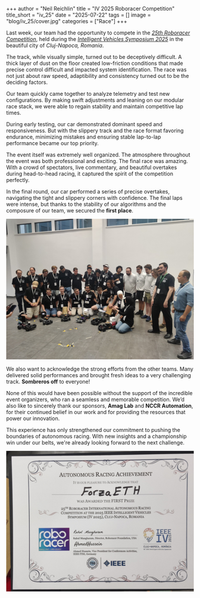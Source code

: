 +++
author = "Neil Reichlin"
title = "IV 2025 Roboracer Competition"
title_short = "iv_25"
date = "2025-07-22"
tags = []
image = "blog/iv_25/cover.jpg"
categories = ["Race"]
+++

Last week, our team had the opportunity to compete in the [*25th Roboracer Competition*](https://roboracer.ai/), held during the [*Intelligent Vehicles Symposium 2025*](https://ieee-iv.org/2025/) in the beautiful city of *Cluj-Napoca, Romania*.

The track, while visually simple, turned out to be deceptively difficult. A thick layer of dust on the floor created low-friction conditions that made precise control difficult and impacted system identification.
The race was not just about raw speed, adaptibility and consistency turned out to be the deciding factors.

Our team quickly came together to analyze telemetry and test new configurations. By making swift adjustments and leaning on our modular race stack, we were able to regain stability and maintain competitive lap times.

During early testing, our car demonstrated dominant speed and responsiveness. But with the slippery track and the race format favoring endurance, minimizing mistakes and ensuring stable lap-to-lap performance became our top priority.

The event itself was extremely well organized. The atmosphere throughout the event was both professional and exciting. The final race was amazing. With a crowd of spectators, live commentary, and beautiful overtakes during head-to-head racing, it captured the spirit of the competition perfectly.

In the final round, our car performed a series of precise overtakes, navigating the tight and slippery corners with confidence. The final laps were intense, but thanks to the stability of our algorithms and the composure of our team, we secured the **first place**.

![Group Photo](group.jpg)

We also want to acknowledge the strong efforts from the other teams. Many delivered solid performances and brought fresh ideas to a very challenging track. **Sombreros off** to everyone!

None of this would have been possible without the support of the incredible event organizers, who ran a seamless and memorable competition. We’d also like to sincerely thank our sponsors, **Amag Lab** and **NCCR Automation**, for their continued belief in our work and for providing the resources that power our innovation.

This experience has only strengthened our commitment to pushing the boundaries of autonomous racing. With new insights and a championship win under our belts, we're already looking forward to the next challenge.

![Certificate](certificate.jpg)

